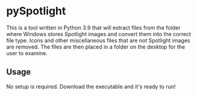 # pySpotlight
This is a tool written in Python 3.9 that will extract files from the folder where Windows stores Spotlight images and convert them into the correct file type. Icons and other miscellaneous files that are not Spotlight images are removed. The files are then placed in a folder on the desktop for the user to examine.

## Usage
No setup is required. Download the executable and it's ready to run!

